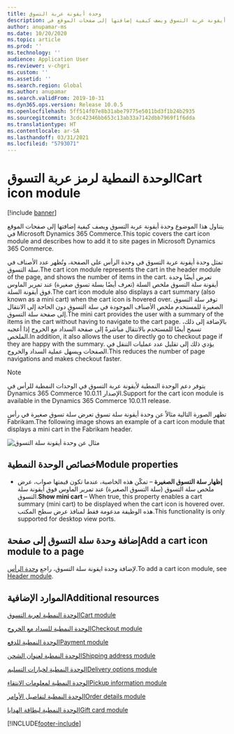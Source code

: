 ```yaml
---
title: وحدة أيقونة عربة التسوق
description: يتناول هذا الموضوع وحدة أيقونة عربة التسوق ويصف كيفية إضافتها إلى صفحات الموقع في Microsoft Dynamics 365 Commerce.
author: anupamar-ms
ms.date: 10/20/2020
ms.topic: article
ms.prod: ''
ms.technology: ''
audience: Application User
ms.reviewer: v-chgri
ms.custom: ''
ms.assetid: ''
ms.search.region: Global
ms.author: anupamar
ms.search.validFrom: 2019-10-31
ms.dyn365.ops.version: Release 10.0.5
ms.openlocfilehash: 5ff514f07e8b31abe79775e5011bd3f1b24b2935
ms.sourcegitcommit: 3cdc42346bb653c13ab33a7142dbb7969f1f6dda
ms.translationtype: HT
ms.contentlocale: ar-SA
ms.lasthandoff: 03/31/2021
ms.locfileid: "5793071"
---
```

# <a name="cart-icon-module"></a><span data-ttu-id="fd17b-103">الوحدة النمطية لرمز عربة التسوق</span><span class="sxs-lookup"><span data-stu-id="fd17b-103">Cart icon module</span></span>

[!include [banner](includes/banner.md)]

<span data-ttu-id="fd17b-104">يتناول هذا الموضوع وحدة أيقونة عربة التسوق ويصف كيفية إضافتها إلى صفحات الموقع في Microsoft Dynamics 365 Commerce.</span><span class="sxs-lookup"><span data-stu-id="fd17b-104">This topic covers the cart icon module and describes how to add it to site pages in Microsoft Dynamics 365 Commerce.</span></span>

<span data-ttu-id="fd17b-105">تمثل وحدة أيقونة عربة التسوق في وحدة الرأس على الصفحة، وتُظهر عدد الأصناف في سلة التسوق.</span><span class="sxs-lookup"><span data-stu-id="fd17b-105">The cart icon module represents the cart in the header module of the page, and shows the number of items in the cart.</span></span> <span data-ttu-id="fd17b-106">تعرض أيضًا وحدة أيقونة سلة التسوق ملخص السلة (تعرف أيضًا بسلة تسوق صغيرة) عند تمرير الماوس فوق أيقونة السلة.</span><span class="sxs-lookup"><span data-stu-id="fd17b-106">The cart icon module also displays a cart summary (also known as a mini cart) when the cart icon is hovered over.</span></span> <span data-ttu-id="fd17b-107">توفر سلة التسوق الصغيرة للمستخدم ملخص الأصناف الموجودة في سلة التسوق دون الحاجة إلى الانتقال إلى صفحة سلة التسوق.</span><span class="sxs-lookup"><span data-stu-id="fd17b-107">The mini cart provides the user with a summary of the items in the cart without having to navigate to the cart page.</span></span> <span data-ttu-id="fd17b-108">بالإضافة إلى ذلك، تسمح أيضًا للمستخدم بالانتقال مباشرةً إلى صفحة السداد مع الخروج إذا أعجبه الملخص.</span><span class="sxs-lookup"><span data-stu-id="fd17b-108">In addition, it also allows the user to directly go to checkout page if they are happy with the summary.</span></span> <span data-ttu-id="fd17b-109">يؤدي ذلك إلى تقليل عدد عمليات التنقل في الصفحات ويسهل عملية السداد والخروج.</span><span class="sxs-lookup"><span data-stu-id="fd17b-109">This reduces the number of page navigations and makes checkout faster.</span></span> 

> [!NOTE]
> <span data-ttu-id="fd17b-110">يتوفر دعم الوحدة النمطية لأيقونة عربة التسوق في الوحدات النمطية للرأس في Dynamics 365 Commerce الإصدار 10.0.11.</span><span class="sxs-lookup"><span data-stu-id="fd17b-110">Support for the cart icon module is available in the Dynamics 365 Commerce 10.0.11 release.</span></span>

<span data-ttu-id="fd17b-111">تظهر الصورة التالية مثالاً عن وحدة أيقونة سلة تسوق تعرض سلة تسوق صغيرة في رأس Fabrikam.</span><span class="sxs-lookup"><span data-stu-id="fd17b-111">The following image shows an example of a cart icon module that displays a mini cart in the Fabrikam header.</span></span>

![مثال عن وحدة أيقونة سلة التسوق](./media/ecommerce-Minicart.PNG)

## <a name="module-properties"></a><span data-ttu-id="fd17b-113">خصائص الوحدة النمطية</span><span class="sxs-lookup"><span data-stu-id="fd17b-113">Module properties</span></span>

- <span data-ttu-id="fd17b-114">**إظهار سلة التسوق الصغيرة** – تمكّن هذه الخاصية، عندما تكون قيمتها صواب، عرض ملخص سلة التسوق (سلة التسوق الصغيرة) عند تمرير الماوس فوق أيقونة سلة التسوق.</span><span class="sxs-lookup"><span data-stu-id="fd17b-114">**Show mini cart** – When true, this property enables a cart summary (mini cart) to be displayed when the cart icon is hovered over.</span></span> <span data-ttu-id="fd17b-115">هذه الوظيفة مدعومة فقط لمنافذ عرض سطح المكتب.</span><span class="sxs-lookup"><span data-stu-id="fd17b-115">This functionality is only supported for desktop view ports.</span></span>

## <a name="add-a-cart-icon-module-to-a-page"></a><span data-ttu-id="fd17b-116">إضافة وحدة سلة التسوق إلى صفحة</span><span class="sxs-lookup"><span data-stu-id="fd17b-116">Add a cart icon module to a page</span></span>

<span data-ttu-id="fd17b-117">لإضافة وحدة ايقونة سلة التسوق، راجع [وحدة الرأس](author-header-module.md).</span><span class="sxs-lookup"><span data-stu-id="fd17b-117">To add a cart icon module, see [Header module](author-header-module.md).</span></span>

## <a name="additional-resources"></a><span data-ttu-id="fd17b-118">الموارد الإضافية</span><span class="sxs-lookup"><span data-stu-id="fd17b-118">Additional resources</span></span>

[<span data-ttu-id="fd17b-119">الوحدة النمطية لعربة التسوق</span><span class="sxs-lookup"><span data-stu-id="fd17b-119">Cart module</span></span>](add-cart-module.md)

[<span data-ttu-id="fd17b-120">الوحدة النمطية للسداد مع الخروج</span><span class="sxs-lookup"><span data-stu-id="fd17b-120">Checkout module</span></span>](add-checkout-module.md)

[<span data-ttu-id="fd17b-121">الوحدة النمطية للدفع</span><span class="sxs-lookup"><span data-stu-id="fd17b-121">Payment module</span></span>](payment-module.md)

[<span data-ttu-id="fd17b-122">الوحدة النمطية لعنوان الشحن</span><span class="sxs-lookup"><span data-stu-id="fd17b-122">Shipping address module</span></span>](ship-address-module.md)

[<span data-ttu-id="fd17b-123">الوحدة النمطية لخيارات التسليم</span><span class="sxs-lookup"><span data-stu-id="fd17b-123">Delivery options module</span></span>](delivery-options-module.md)

[<span data-ttu-id="fd17b-124">الوحدة النمطية لمعلومات الانتقاء</span><span class="sxs-lookup"><span data-stu-id="fd17b-124">Pickup information module</span></span>](pickup-info-module.md)

[<span data-ttu-id="fd17b-125">الوحدة النمطية لتفاصيل الأوامر</span><span class="sxs-lookup"><span data-stu-id="fd17b-125">Order details module</span></span>](order-confirmation-module.md)

[<span data-ttu-id="fd17b-126">الوحدة النمطية لبطاقة الهدايا</span><span class="sxs-lookup"><span data-stu-id="fd17b-126">Gift card module</span></span>](add-giftcard.md)


[!INCLUDE[footer-include](../includes/footer-banner.md)]